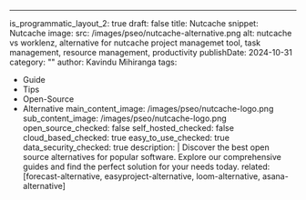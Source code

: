 ---
is_programmatic_layout_2: true
draft: false
title: Nutcache
snippet: Nutcache
image:
  src: /images/pseo/nutcache-alternative.png
  alt: nutcache vs worklenz, alternative for nutcache project managemet tool, task management, resource management, productivity
publishDate: 2024-10-31
category: ""
author: Kavindu Mihiranga
tags:
  - Guide
  - Tips
  - Open-Source
  - Alternative
main_content_image: /images/pseo/nutcache-logo.png
sub_content_image: /images/pseo/nutcache-logo.png
open_source_checked: false
self_hosted_checked: false
cloud_based_checked: true
easy_to_use_checked: true
data_security_checked: true
description: |
   Discover the best open source alternatives for popular software. Explore our comprehensive guides and find the perfect solution for your needs today.
related: [forecast-alternative, easyproject-alternative, loom-alternative, asana-alternative]